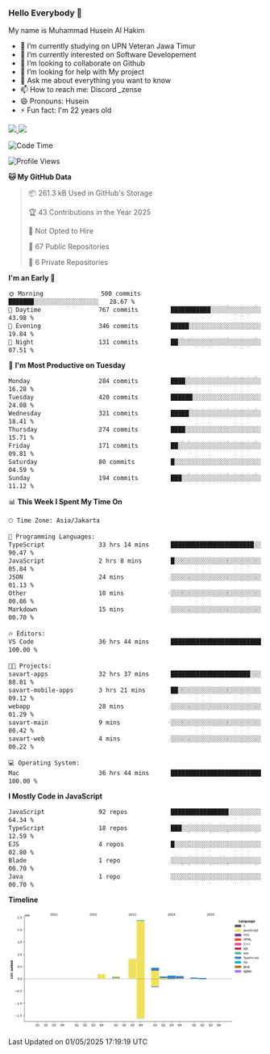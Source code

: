### Hello Everybody 👋

My name is Muhammad Husein Al Hakim

- 🔭 I’m currently studying on UPN Veteran Jawa Timur
- 🌱 I’m currently interested on Software Developement
- 👯 I’m looking to collaborate on Github
- 🤔 I’m looking for help with My project
- 💬 Ask me about everything you want to know
- 📫 How to reach me: Discord _zense
- 😄 Pronouns: Husein
- ⚡ Fun fact: I'm 22 years old

<p align="left">
<a href="https://github.com/huseinhq">
  <img height="180em" src="https://github-readme-stats-eight-theta.vercel.app/api?username=huseinhq&show_icons=true&theme=algolia&include_all_commits=true&count_private=true"/>
  <img height="180em" src="https://github-readme-stats-eight-theta.vercel.app/api/top-langs/?username=huseinhq&layout=compact&langs_count=8&theme=algolia"/>
</a>
</p>

<!--START_SECTION:waka-->
![Code Time](http://img.shields.io/badge/Code%20Time-2%2C091%20hrs%2023%20mins-blue)

![Profile Views](http://img.shields.io/badge/Profile%20Views-2-blue)

**🐱 My GitHub Data** 

> 📦 261.3 kB Used in GitHub's Storage 
 > 
> 🏆 43 Contributions in the Year 2025
 > 
> 🚫 Not Opted to Hire
 > 
> 📜 67 Public Repositories 
 > 
> 🔑 6 Private Repositories 
 > 
**I'm an Early 🐤** 

```text
🌞 Morning                500 commits         ███████░░░░░░░░░░░░░░░░░░   28.67 % 
🌆 Daytime                767 commits         ███████████░░░░░░░░░░░░░░   43.98 % 
🌃 Evening                346 commits         █████░░░░░░░░░░░░░░░░░░░░   19.84 % 
🌙 Night                  131 commits         ██░░░░░░░░░░░░░░░░░░░░░░░   07.51 % 
```
📅 **I'm Most Productive on Tuesday** 

```text
Monday                   284 commits         ████░░░░░░░░░░░░░░░░░░░░░   16.28 % 
Tuesday                  420 commits         ██████░░░░░░░░░░░░░░░░░░░   24.08 % 
Wednesday                321 commits         █████░░░░░░░░░░░░░░░░░░░░   18.41 % 
Thursday                 274 commits         ████░░░░░░░░░░░░░░░░░░░░░   15.71 % 
Friday                   171 commits         ██░░░░░░░░░░░░░░░░░░░░░░░   09.81 % 
Saturday                 80 commits          █░░░░░░░░░░░░░░░░░░░░░░░░   04.59 % 
Sunday                   194 commits         ███░░░░░░░░░░░░░░░░░░░░░░   11.12 % 
```


📊 **This Week I Spent My Time On** 

```text
🕑︎ Time Zone: Asia/Jakarta

💬 Programming Languages: 
TypeScript               33 hrs 14 mins      ███████████████████████░░   90.47 % 
JavaScript               2 hrs 8 mins        █░░░░░░░░░░░░░░░░░░░░░░░░   05.84 % 
JSON                     24 mins             ░░░░░░░░░░░░░░░░░░░░░░░░░   01.13 % 
Other                    18 mins             ░░░░░░░░░░░░░░░░░░░░░░░░░   00.86 % 
Markdown                 15 mins             ░░░░░░░░░░░░░░░░░░░░░░░░░   00.70 % 

🔥 Editors: 
VS Code                  36 hrs 44 mins      █████████████████████████   100.00 % 

🐱‍💻 Projects: 
savart-apps              32 hrs 37 mins      ██████████████████████░░░   88.81 % 
savart-mobile-apps       3 hrs 21 mins       ██░░░░░░░░░░░░░░░░░░░░░░░   09.12 % 
webapp                   28 mins             ░░░░░░░░░░░░░░░░░░░░░░░░░   01.29 % 
savart-main              9 mins              ░░░░░░░░░░░░░░░░░░░░░░░░░   00.42 % 
savart-web               4 mins              ░░░░░░░░░░░░░░░░░░░░░░░░░   00.22 % 

💻 Operating System: 
Mac                      36 hrs 44 mins      █████████████████████████   100.00 % 
```

**I Mostly Code in JavaScript** 

```text
JavaScript               92 repos            ████████████████░░░░░░░░░   64.34 % 
TypeScript               18 repos            ███░░░░░░░░░░░░░░░░░░░░░░   12.59 % 
EJS                      4 repos             █░░░░░░░░░░░░░░░░░░░░░░░░   02.80 % 
Blade                    1 repo              ░░░░░░░░░░░░░░░░░░░░░░░░░   00.70 % 
Java                     1 repo              ░░░░░░░░░░░░░░░░░░░░░░░░░   00.70 % 
```



**Timeline**

![Lines of Code chart](https://raw.githubusercontent.com/HuseinHQ/HuseinHQ/main/assets/bar_graph.png)


 Last Updated on 01/05/2025 17:19:19 UTC
<!--END_SECTION:waka-->
